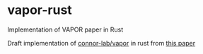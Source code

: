 # vapor-rust
Implementation of VAPOR paper in Rust

Draft implementation of [connor-lab/vapor](https://github.com/connor-lab/vapor) in rust from [this paper](https://www.ncbi.nlm.nih.gov/pmc/articles/PMC7703727/)
